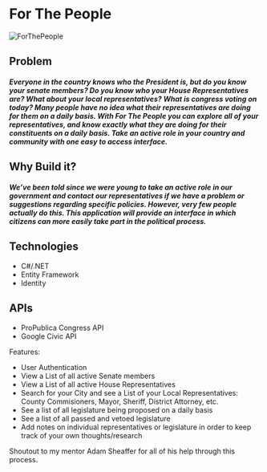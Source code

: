 # For The People

![ForThePeople](https://user-images.githubusercontent.com/38664958/65261671-62f74080-dace-11e9-95ef-cda5450131a9.png)

## Problem
##### Everyone in the country knows who the President is, but do you know your senate members? Do you know who your House Representatives are? What about your local representatives? What is congress voting on today? Many people have no idea what their representatives are doing for them on a daily basis. With For The People you can explore all of your representatives, and know exactly what they are doing for their constituents on a daily basis. Take an active role in your country and community with one easy to access interface. 

## Why Build it?
##### We’ve been told since we were young to take an active role in our government and contact our representatives if we have a problem or suggestions regarding specific policies. However, very few people actually do this. This application will provide an interface in which citizens can more easily take part in the political process.

## Technologies
- C#/.NET
- Entity Framework
- Identity

## APIs
- ProPublica Congress API
- Google Civic API

Features:

- User Authentication
- View a List of all active Senate members
- View a List of all active House Representatives
- Search for your City and see a List of your Local Representatives: County Commisioners, Mayor, Sheriff, District Attorney, etc.
- See a list of all legislature being proposed on a daily basis
- See a list of all passed and vetoed legislature
- Add notes on individual representatives or legislature in order to keep track of your own thoughts/research


Shoutout to my mentor Adam Sheaffer for all of his help through this process.

